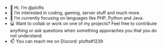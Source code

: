 - 👋 Hi, I’m @plofts
- 👀 I’m interested in coding, gaming, server stuff and much more.
- 🌱 I’m currently focusing on languages like PHP, Python and Java.
- 💻 Want to collab or work on one of my projects? Feel free to contribute anything or ask questions when something apporaches you that you do not understand.
- 📫 You can reach me on Discord: plofts#1239
